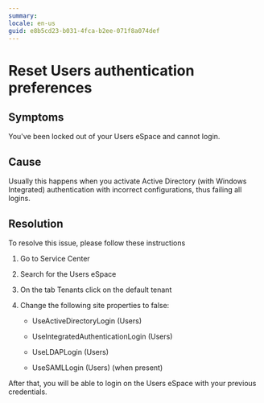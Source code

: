 ```yaml
---
summary:
locale: en-us
guid: e8b5cd23-b031-4fca-b2ee-071f8a074def
---
```


# Reset Users authentication preferences

## Symptoms

You've been locked out of your Users eSpace and cannot login.

## Cause

Usually this happens when you activate Active Directory (with Windows Integrated) authentication with incorrect configurations, thus failing all logins.

## Resolution

To resolve this issue, please follow these instructions

1. Go to Service Center

2. Search for the Users eSpace

3. On the tab Tenants click on the default tenant

4. Change the following site properties to false:

    * UseActiveDirectoryLogin (Users)

    * UseIntegratedAuthenticationLogin (Users)

    * UseLDAPLogin (Users)

    * UseSAMLLogin (Users) (when present)

After that, you will be able to login on the Users eSpace with your previous credentials.


